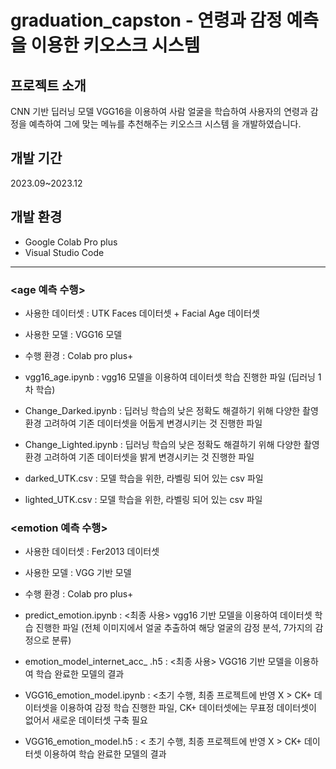 # graduation_capston - 연령과 감정 예측을 이용한 키오스크 시스템

## 프로젝트 소개
CNN 기반 딥러닝 모델 VGG16을 이용하여 사람 얼굴을 학습하여 사용자의 연령과 감정을 예측하여 그에 맞는 메뉴를 추천해주는 키오스크 시스템 을 개발하였습니다. 

## 개발 기간
2023.09~2023.12

## 개발 환경
- Google Colab Pro plus
- Visual Studio Code
---

### <age 예측 수행>

- 사용한 데이터셋 : UTK Faces 데이터셋 + Facial Age 데이터셋

- 사용한 모델 : VGG16 모델

- 수행 환경 : Colab pro plus+


* vgg16_age.ipynb : vgg16 모델을 이용하여 데이터셋 학습 진행한 파일 (딥러닝 1차 학습)

* Change_Darked.ipynb : 딥러닝 학습의 낮은 정확도 해결하기 위해 다양한 촬영 환경 고려하여 기존 데이터셋을 어둡게 변경시키는 것 진행한 파일

* Change_Lighted.ipynb : 딥러닝 학습의 낮은 정확도 해결하기 위해 다양한 촬영 환경 고려하여 기존 데이터셋을 밝게 변경시키는 것 진행한 파일

* darked_UTK.csv : 모델 학습을 위한, 라벨링 되어 있는 csv 파일

* lighted_UTK.csv : 모델 학습을 위한, 라벨링 되어 있는 csv 파일


### <emotion 예측 수행>
- 사용한 데이터셋 : Fer2013 데이터셋

- 사용한 모델 : VGG 기반 모델

- 수행 환경 : Colab pro plus+


* predict_emotion.ipynb : <최종 사용> vgg16 기반 모델을 이용하여 데이터셋 학습 진행한 파일 (전체 이미지에서 얼굴 추출하여 해당 얼굴의 감정 분석, 7가지의 감정으로 분류)
  
* emotion_model_internet_acc_ .h5 : <최종 사용> VGG16 기반 모델을 이용하여 학습 완료한 모델의 결과

* VGG16_emotion_model.ipynb : <초기 수행, 최종 프로젝트에 반영 X > CK+ 데이터셋을 이용하여 감정 학습 진행한 파일, CK+ 데이터셋에는 무표정 데이터셋이 없어서 새로운 데이터셋 구축 필요

* VGG16_emotion_model.h5 : < 초기 수행, 최종 프로젝트에 반영 X > CK+ 데이터셋 이용하여 학습 완료한 모델의 결과

